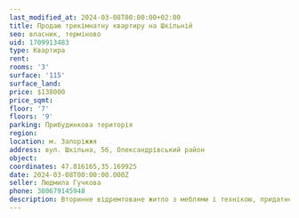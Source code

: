 ```yaml
---
last_modified_at: 2024-03-08T00:00:00+02:00
title: Продаю трикімнатну квартиру на Шкільній
seo: власник, терміново
uid: 1709913483
type: Квартира
rent:
rooms: '3'
surface: '115'
surface_land:
price: $138000
price_sqmt:
floor: '7'
floors: '9'
parking: Прибудинкова територія
region:
location: м. Запоріжжя
address: вул. Шкільна, 56, Олександрівський район
object:
coordinates: 47.816165,35.169925
date: 2024-03-08T00:00:00.000Z
seller: Людмила Гучкова
phone: 380679145948
description: Вторинне відремтоване житло з меблями і технікою, придатне і готове для проживання
---
```


